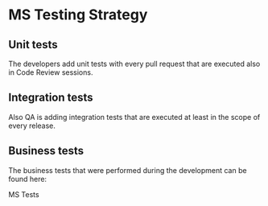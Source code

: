 # MS Testing Strategy

## Unit tests
The developers add unit tests with every pull request that are executed also in Code Review sessions.

## Integration tests
Also QA is adding integration tests that are executed at least in the scope of every release.

## Business tests
The business tests that were performed during the development can be found here:

MS Tests

